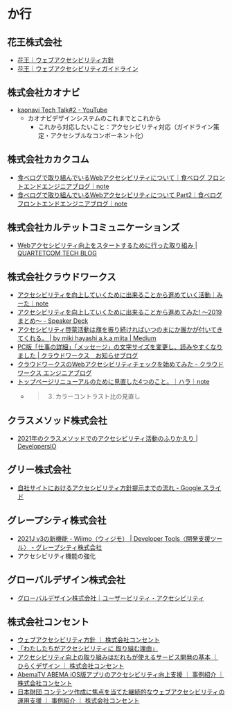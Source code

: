 # か行

## 花王株式会社
- [花王｜ウェブアクセシビリティ方針](https://www.kao.com/jp/web-accessibility/policy/)
- [花王｜ウェブアクセシビリティガイドライン](https://www.kao.com/jp/web-accessibility/guidelines/)

## 株式会社カオナビ
- [kaonavi Tech Talk#2 - YouTube](https://www.youtube.com/watch?v=3Cs-PVZXsyU&t=2481s)
  - カオナビデザインシステムのこれまでとこれから
    - これから対応したいこと：アクセシビリティ対応（ガイドライン策定・アクセシブルなコンポーネント化）

## 株式会社カカクコム
- [食べログで取り組んでいるWebアクセシビリティについて｜食べログ フロントエンドエンジニアブログ｜note](https://note.com/tabelog_frontend/n/n588fa566a464)
- [食べログで取り組んでいるWebアクセシビリティについて Part2｜食べログ フロントエンドエンジニアブログ｜note](https://note.com/tabelog_frontend/n/nd8a21f4e9380)

## 株式会社カルテットコミュニケーションズ
- [Webアクセシビリティ向上をスタートするために行った取り組み | QUARTETCOM TECH BLOG](https://tech.quartetcom.co.jp/2021/10/13/web-accessibility/)

## 株式会社クラウドワークス
- [アクセシビリティを向上していくために出来ることから進めていく活動｜みーた｜note](https://note.com/earlgray_mk/n/n159046bd58e7)
- [アクセシビリティを向上していくために出来ることから進めてみた! 〜2019まとめ〜 - Speaker Deck](https://speakerdeck.com/mikimhk/akusesihiriteiwoxiang-shang-siteikutamenichu-lai-rukotokarajin-metemita-2019matome)
- [アクセシビリティ啓蒙活動は旗を振り続ければいつのまにか誰かが付いてきてくれる。 | by miki hayashi a.k.a miita | Medium](https://medium.com/@earlgraymk/%E3%82%A2%E3%82%AF%E3%82%BB%E3%82%B7%E3%83%93%E3%83%AA%E3%83%86%E3%82%A3%E5%95%93%E8%92%99%E6%B4%BB%E5%8B%95%E3%81%AF%E6%97%97%E3%82%92%E6%8C%AF%E3%82%8A%E7%B6%9A%E3%81%91%E3%82%8C%E3%81%B0%E3%81%84%E3%81%A4%E3%81%AE%E3%81%BE%E3%81%AB%E3%81%8B%E8%AA%B0%E3%81%8B%E3%81%8C%E4%BB%98%E3%81%84%E3%81%A6%E3%81%8D%E3%81%A6%E3%81%8F%E3%82%8C%E3%82%8B-ed4c5ed5db06)
- [PC版「仕事の詳細」「メッセージ」の文字サイズを変更し、読みやすくなりました | クラウドワークス　お知らせブログ](https://blog.crowdworks.jp/?p=3663)
- [クラウドワークスのWebアクセシビリティチェックを始めてみた - クラウドワークス エンジニアブログ](https://engineer.crowdworks.jp/entry/product_accessibility_check)
- [トップページリニューアルのために見直した4つのこと。｜ハラ｜note](https://note.com/haraharam/n/n59c14f76a76c#89d28935-a965-40d3-a0b6-e54908979cbd)
  - > 3. カラーコントラスト比の見直し

## クラスメソッド株式会社
- [2021年のクラスメソッドでのアクセシビリティ活動のふりかえり | DevelopersIO](https://dev.classmethod.jp/articles/accessibility-activities-in-classmethod-2021/)

## グリー株式会社
- [自社サイトにおけるアクセシビリティ方針提示までの流れ - Google スライド](https://docs.google.com/presentation/d/1x6zEjLz8eG2KPO8BUz-pu3yost0y6i6N2Oxa0v6p7cE/edit#slide=id.gb8897a965_0_35)

## グレープシティ株式会社
- [2021J v3の新機能 - Wijmo（ウィジモ） | Developer Tools〈開発支援ツール〉 - グレープシティ株式会社](https://www.grapecity.co.jp/developer/wijmo/release/2021-3)
-   アクセシビリティ機能の強化

## グローバルデザイン株式会社
- [グローバルデザイン株式会社｜ユーザービリティ・アクセシビリティ](https://www.glode.co.jp/usability/index.html)

## 株式会社コンセント
- [ウェブアクセシビリティ方針 ｜ 株式会社コンセント](https://www.concentinc.jp/web_accessibility/)
- [「わたしたちがアクセシビリティに 取り組む理由」](https://www.slideshare.net/CNT-A11Y/ss-97829663)
- [アクセシビリティ向上の取り組みはだれもが使えるサービス開発の基本 ｜ ひらくデザイン ｜ 株式会社コンセント](https://www.concentinc.jp/design_research/2020/12/accessibility-freee/)
- [AbemaTV ABEMA iOS版アプリのアクセシビリティ向上支援 ｜ 事例紹介 ｜ 株式会社コンセント](https://www.concentinc.jp/works/abematv_202101/)
- [日本財団 コンテンツ作成に焦点を当てた継続的なウェブアクセシビリティの運用支援 ｜ 事例紹介 ｜ 株式会社コンセント](https://www.concentinc.jp/works/nippon-foundation_accessibility_202109/)
